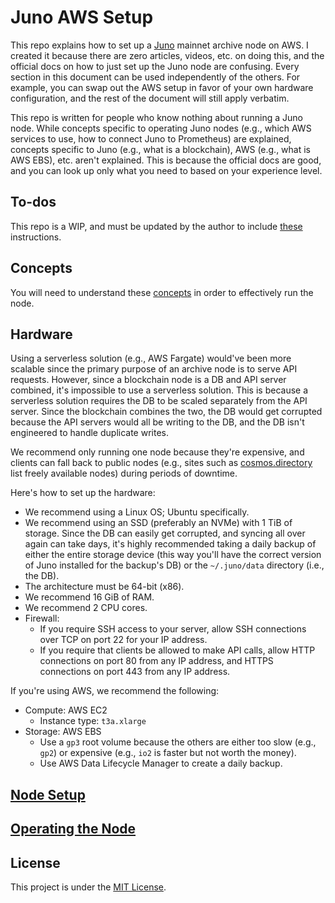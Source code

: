 # Juno AWS Setup

This repo explains how to set up a [Juno](https://www.junonetwork.io/) mainnet archive node on AWS. I created it because there are zero articles, videos, etc. on doing this, and the official docs on how to just set up the Juno node are confusing. Every section in this document can be used independently of the others. For example, you can swap out the AWS setup in favor of your own hardware configuration, and the rest of the document will still apply verbatim.

This repo is written for people who know nothing about running a Juno node. While concepts specific to operating Juno nodes (e.g., which AWS services to use, how to connect Juno to Prometheus) are explained, concepts specific to Juno (e.g., what is a blockchain), AWS (e.g., what is AWS EBS), etc. aren't explained. This is because the official docs are good, and you can look up only what you need to based on your experience level.

## To-dos

This repo is a WIP, and must be updated by the author to include [these](docs/to-dos.md) instructions.

## Concepts

You will need to understand these [concepts](docs/concepts.md) in order to effectively run the node.

## Hardware

Using a serverless solution (e.g., AWS Fargate) would've been more scalable since the primary purpose of an archive node is to serve API requests. However, since a blockchain node is a DB and API server combined, it's impossible to use a serverless solution. This is because a serverless solution requires the DB to be scaled separately from the API server. Since the blockchain combines the two, the DB would get corrupted because the API servers would all be writing to the DB, and the DB isn't engineered to handle duplicate writes.

We recommend only running one node because they're expensive, and clients can fall back to public nodes (e.g., sites such as [cosmos.directory](https://cosmos.directory/juno) list freely available nodes) during periods of downtime.

Here's how to set up the hardware:
- We recommend using a Linux OS; Ubuntu specifically.
- We recommend using an SSD (preferably an NVMe) with 1 TiB of storage. Since the DB can easily get corrupted, and syncing all over again can take days, it's highly recommended taking a daily backup of either the entire storage device (this way you'll have the correct version of Juno installed for the backup's DB) or the `~/.juno/data` directory (i.e., the DB).
- The architecture must be 64-bit (x86).
- We recommend 16 GiB of RAM.
- We recommend 2 CPU cores.
- Firewall:
    - If you require SSH access to your server, allow SSH connections over TCP on port 22 for your IP address.
    - If you require that clients be allowed to make API calls, allow HTTP connections on port 80 from any IP address, and HTTPS connections on port 443 from any IP address.

If you're using AWS, we recommend the following:
- Compute: AWS EC2
    - Instance type: `t3a.xlarge`
- Storage: AWS EBS
    - Use a `gp3` root volume because the others are either too slow (e.g., `gp2`) or expensive (e.g., `io2` is faster but not worth the money).
    - Use AWS Data Lifecycle Manager to create a daily backup.

## [Node Setup](docs/node-setup.md)

## [Operating the Node](docs/operating.md)

## License

This project is under the [MIT License](LICENSE).
